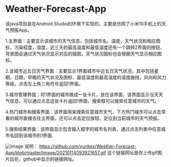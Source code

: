 # Weather-Forecast-App
该java项目是在Android Studio的环境下实现的，主要是仿照了小米10手机上的天气预报App。

1.主界面：主要显示该城市的天气信息，包括城市名，温度，天气状况和相应图标，污染程度，湿度，近三天的最高温度和最低温度还有一个跳转2界面的按钮，背景图会通过天气状况显示对应的插图，天气状况图标也会根据天气显示相应图标。

2.该城市近五日天气界面：主要显示1界面城市中近五日天气状况，其中包括星期，日期，早晚的天气状况及图标，最低温度和最高温度的温度曲线，风向和风力等级。点击左上角三角符号返回1界面。

3.城市管理界面：将1界面的城市做成一张卡片，放在该界面，该界面显示当天天气信息，可以通过点击这张卡片返回1界面，搜索框可以搜索任意城市的天气。

4.热门城市和搜索界面：该界面用来搜索任意城市天气，下方热门城市可以点击常看的城市直接去往主界面，还可以点击定位按钮，定位到当前城市的天气预报。

5.搜索结果界面：该界面显示包含输入框字的城市名列表，通过点击列表中任意城市名回到该城市的1界面.


![image](https://github.com/yunkex/Weather-Forecast-App/blob/master/image/20210114093921657.gif)
说明：
https://github.com/yunkex/Weather-Forecast-App/blob/master/image/20210114093921657.gif
这个链接网址是你上传gif图片后在，github中显示的链接网址。

